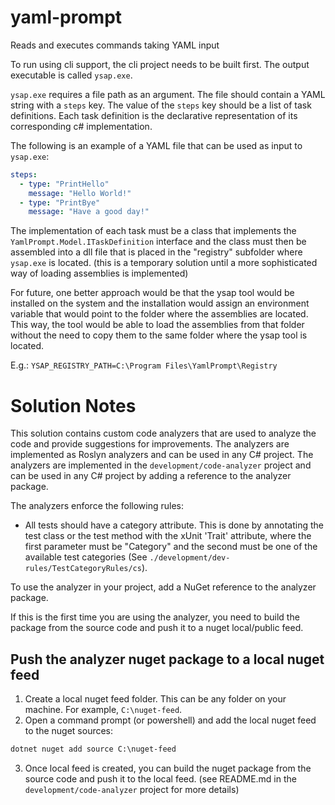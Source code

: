 # yaml-prompt
Reads and executes commands taking YAML input

To run using cli support, the cli project needs to be built first.
The output executable is called `ysap.exe`.

`ysap.exe` requires a file path as an argument. The file should contain a YAML string with a `steps` key. The value of the `steps` key should be a list of task definitions.
Each task definition is the declarative representation of its corresponding c# implementation.

The following is an example of a YAML file that can be used as input to `ysap.exe`:

```yaml
steps:
  - type: "PrintHello"
	message: "Hello World!"
  - type: "PrintBye"
	message: "Have a good day!"
```

The implementation of each task must be a class that implements the `YamlPrompt.Model.ITaskDefinition` interface and the class must then be assembled into a dll file that is placed in the "registry" subfolder where `ysap.exe` is located.
(this is a temporary solution until a more sophisticated way of loading assemblies is implemented)

For future, one better approach would be that the ysap tool would be installed on the system and the installation would assign an environment variable that would point to the folder where the assemblies are located. This way, the tool would be able to load the assemblies from that folder without the need to copy them to the same folder where the ysap tool is located.

E.g.: `YSAP_REGISTRY_PATH=C:\Program Files\YamlPrompt\Registry`

# Solution Notes
This solution contains custom code analyzers that are used to analyze the code and provide suggestions for improvements. The analyzers are implemented as Roslyn analyzers and can be used in any C# project.
The analyzers are implemented in the `development/code-analyzer` project and can be used in any C# project by adding a reference to the analyzer package.

The analyzers enforce the following rules:
- All tests should have a category attribute. This is done by annotating the test class or the test method with the xUnit 'Trait' attribute, where the first parameter must be "Category" and the second must be one of the available test categories (See `./development/dev-rules/TestCategoryRules/cs`).

To use the analyzer in your project, add a NuGet reference to the analyzer package.

If this is the first time you are using the analyzer, you need to build the package from the source code and push it to a nuget local/public feed.

## Push the analyzer nuget package to a local nuget feed
1. Create a local nuget feed folder. This can be any folder on your machine. For example, `C:\nuget-feed`.
2. Open a command prompt (or powershell) and add the local nuget feed to the nuget sources:
```cmd / pwsh
dotnet nuget add source C:\nuget-feed
```
3. Once local feed is created, you can build the nuget package from the source code and push it to the local feed. (see README.md in the `development/code-analyzer` project for more details)